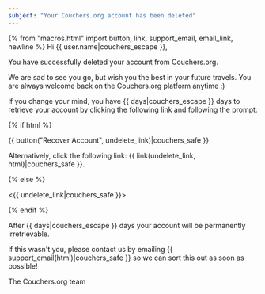 ```yaml
---
subject: "Your Couchers.org account has been deleted"
---
```


{% from "macros.html" import button, link, support_email, email_link, newline %}
Hi {{ user.name|couchers_escape }},

You have successfully deleted your account from Couchers.org.

We are sad to see you go, but wish you the best in your future travels. You are always welcome back on the Couchers.org platform anytime :)

If you change your mind, you have {{ days|couchers_escape }} days to retrieve your account by clicking the following link and following the prompt:

{% if html %}

{{ button("Recover Account", undelete_link)|couchers_safe }}

Alternatively, click the following link: {{ link(undelete_link, html)|couchers_safe }}.

{% else %}

<{{ undelete_link|couchers_safe }}>

{% endif %}

After {{ days|couchers_escape }} days your account will be permanently irretrievable.


If this wasn't you, please contact us by emailing {{ support_email(html)|couchers_safe }} so we can sort this out as soon as possible!

The Couchers.org team
